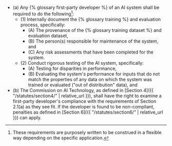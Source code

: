 * (a) Any {% glossary first-party developer %} of an AI system shall be required to do the following[^broad-note]:
  * (1) Internally document the {% glossary training %} and evaluation process, specifically:
    * (A) The provenance of the {% glossary training dataset %} and evaluation dataset,
    * (B) The person(s) responsible for maintenance of the system, and
    * (C) Any risk assessments that have been completed for the system.
  * (2) Conduct rigorous testing of the AI system, specifically:
    * (A) Testing for disparities in performance,
    * (B) Evaluating the system's performance for inputs that do not match the properties of any data on which the system was trained or evaluated ("out of distribution" data), and
* (b) The Commission on AI Technology, as defined in [Section 4]({{ "/statutes/section4/" | relative_url }}), shall have the right to examine a first-party developer's compliance with the requirements of Section 2.1(a) as they see fit. If the developer is found to be non-compliant, penalties as defined in [Section 6]({{ "/statutes/section6/" | relative_url }}) can apply. 

[^broad-note]: These requirements are purposely written to be construed in a flexible way depending on the specific application. 

